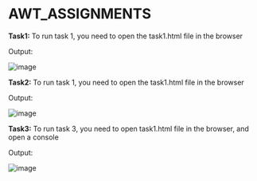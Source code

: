 # AWT_ASSIGNMENTS
**Task1:** To run task 1, you need to open the task1.html file in the browser

Output:

![image](https://github.com/HARSHDUDHAT07/AWT_ASSIGNMENTS/assets/106002779/70b97b0e-675c-44c5-8277-73c97c0487a6)


**Task2:** To run task 1, you need to open the task1.html file in the browser

Output:

![image](https://github.com/HARSHDUDHAT07/AWT_ASSIGNMENTS/assets/106002779/a5ebed3d-8d6d-498b-9d70-129327ec46de)



**Task3:** To run task 3, you need to open task1.html file in the browser, and open a console

Output:

![image](https://github.com/HARSHDUDHAT07/AWT_ASSIGNMENTS/assets/106002779/175717c4-9262-4ed4-975d-414c3d9c6b79)


